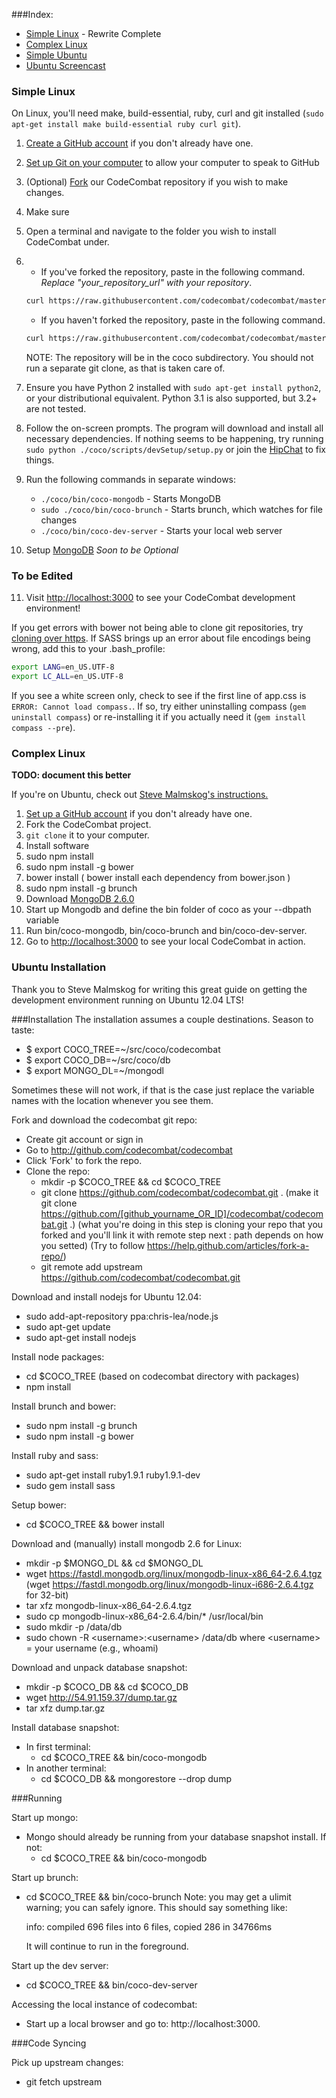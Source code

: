 ###Index:
* [Simple Linux](#simplelinux) - Rewrite Complete
* [Complex Linux](#complexlinux)
* [Simple Ubuntu](#simpleubuntu)
* [Ubuntu Screencast](http://youtu.be/usN85KSiWUM)


### <a name="simplelinux"></a> Simple Linux

On Linux, you'll need make, build-essential, ruby, curl and git installed (`sudo apt-get install make build-essential ruby curl git`).

1. [Create a GitHub account](https://github.com/join) if you don't already have one.
2. [Set up Git on your computer](https://help.github.com/articles/set-up-git/) to allow your computer to speak to GitHub
3. (Optional) [Fork](https://github.com/codecombat/codecombat/fork) our CodeCombat repository if you wish to make changes.
4. Make sure
5. Open a terminal and navigate to the folder you wish to install CodeCombat under.
6. * If you've forked the repository, paste in the following command.  *Replace "your_repository_url" with your repository*.

    ```bash
    curl https://raw.githubusercontent.com/codecombat/codecombat/master/scripts/devSetup/bootstrap.sh | bash -s your_repository_url
    ```
   * If you haven't forked the repository, paste in the following command.
    ```bash
    curl https://raw.githubusercontent.com/codecombat/codecombat/master/scripts/devSetup/bootstrap.sh | bash
    ```
    NOTE: The repository will be in the coco subdirectory.  You should not run a separate git clone, as that is taken care of.
7. Ensure you have Python 2 installed with `sudo apt-get install python2`, or your distributional equivalent.  Python 3.1 is also supported, but 3.2+ are not tested.
8. Follow the on-screen prompts.  The program will download and install all necessary dependencies.  If nothing seems to be happening, try running `sudo python ./coco/scripts/devSetup/setup.py` or join the [HipChat](www.hipchat.com/g3plnOKqa) to fix things.
9.  Run the following commands in separate windows:
    * `./coco/bin/coco-mongodb` - Starts MongoDB
    * `sudo ./coco/bin/coco-brunch` - Starts brunch, which watches for file changes 
    * `./coco/bin/coco-dev-server` - Starts your local web server
10. Setup [MongoDB](#MongoDB) *Soon to be Optional*
### To be Edited
11. Visit [http://localhost:3000](http://localhost:3000) to see your CodeCombat development environment!

If you get errors with bower not being able to clone git repositories, try [cloning over https](http://stackoverflow.com/questions/1722807/git-convert-git-urls-to-http-urls/11383587#11383587).  If SASS brings up an error about file encodings being wrong, add this to your .bash_profile:
```bash
export LANG=en_US.UTF-8
export LC_ALL=en_US.UTF-8
```
If you see a white screen only, check to see if the first line of app.css is `ERROR: Cannot load compass.`. If so, try either uninstalling compass (`gem uninstall compass`) or re-installing it if you actually need it (`gem install compass --pre`).

### <a name="complexlinux"></a> Complex Linux

**TODO: document this better**

If you're on Ubuntu, check out [Steve Malmskog's instructions.](https://github.com/codecombat/codecombat/wiki/Ubuntu-Development-Environment-Setup-Instructions)

1. [Set up a GitHub account](https://help.github.com/articles/set-up-git) if you don't already have one.
1. Fork the CodeCombat project.
1. `git clone` it to your computer.
1. Install software
  1. sudo npm install
  1. sudo npm install -g bower
  1. bower install ( bower install each dependency from bower.json )
  1. sudo npm install -g brunch
  1. Download [MongoDB 2.6.0](http://www.mongodb.org/downloads)
  1. Start up Mongodb and define the bin folder of coco as your --dbpath variable
1. Run bin/coco-mongodb, bin/coco-brunch and bin/coco-dev-server.
1. Go to [http://localhost:3000](http://localhost:3000) to see your local CodeCombat in action.

### <a name="simpleubuntu"></a> Ubuntu Installation

Thank you to Steve Malmskog for writing this great guide on getting the development environment running on Ubuntu 12.04 LTS!

###Installation
The installation assumes a couple destinations. Season to taste:

* $ export COCO_TREE=~/src/coco/codecombat
* $ export COCO_DB=~/src/coco/db
* $ export MONGO_DL=~/mongodl

Sometimes these will not work, if that is the case just replace the variable names with the location whenever you see them.

Fork and download the codecombat git repo:
- Create git account or sign in
- Go to http://github.com/codecombat/codecombat
- Click 'Fork' to fork the repo.
- Clone the repo:
    - mkdir -p $COCO_TREE && cd $COCO_TREE
    - git clone https://github.com/codecombat/codecombat.git .
        (make it git clone https://github.com/[github_yourname_OR_ID]/codecombat/codecombat.git .)
       (what you're doing in this step is cloning your repo that you forked 
           and you'll link it with remote step next : path depends on how you setted)
         (Try to follow https://help.github.com/articles/fork-a-repo/)
    - git remote add upstream https://github.com/codecombat/codecombat.git

Download and install nodejs for Ubuntu 12.04:
- sudo add-apt-repository ppa:chris-lea/node.js
- sudo apt-get update
- sudo apt-get install nodejs

Install node packages:
- cd $COCO_TREE (based on codecombat directory with packages)
- npm install 

Install brunch and bower:
- sudo npm install -g brunch
- sudo npm install -g bower

Install ruby and sass:
- sudo apt-get install ruby1.9.1 ruby1.9.1-dev
- sudo gem install sass

Setup bower:
- cd $COCO_TREE && bower install

Download and (manually) install mongodb 2.6 for Linux:
- mkdir -p $MONGO_DL && cd $MONGO_DL
- wget https://fastdl.mongodb.org/linux/mongodb-linux-x86_64-2.6.4.tgz (wget https://fastdl.mongodb.org/linux/mongodb-linux-i686-2.6.4.tgz for 32-bit)
- tar xfz mongodb-linux-x86_64-2.6.4.tgz
- sudo cp mongodb-linux-x86_64-2.6.4/bin/* /usr/local/bin
- sudo mkdir -p /data/db
- sudo chown -R \<username\>:\<username\> /data/db
   where \<username\> = your username (e.g., whoami)

Download and unpack database snapshot:
- mkdir -p $COCO_DB && cd $COCO_DB
- wget http://54.91.159.37/dump.tar.gz
- tar xfz dump.tar.gz

Install database snapshot:
- In first terminal:
   - cd $COCO_TREE && bin/coco-mongodb
- In another terminal:
   - cd $COCO_DB && mongorestore --drop dump

###Running

Start up mongo:
- Mongo should already be running from your database snapshot install. If not:
   - cd $COCO_TREE && bin/coco-mongodb

Start up brunch:
- cd $COCO_TREE && bin/coco-brunch
   Note: you may get a ulimit warning; you can safely ignore.
   This should say something like:

   info: compiled 696 files into 6 files, copied 286 in 34766ms

   It will continue to run in the foreground.

Start up the dev server:
- cd $COCO_TREE && bin/coco-dev-server

Accessing the local instance of codecombat:
- Start up a local browser and go to: http://localhost:3000.

###Code Syncing

Pick up upstream changes:
- git fetch upstream

